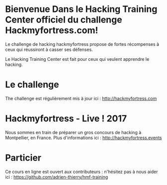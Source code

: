 # Bienvenue Dans le Hacking Training Center officiel du challenge Hackmyfortress.com!

Le challenge de hacking hackmyfortress propose de fortes récompenses à ceux qui réussiront à casser ses défenses.

Le Hacking Training Center est fait pour ceux qui veulent apprendre le hacking.

# Le challenge

The challenge est régulièrement mis à jour ici : http://hackmyfortress.com

# Hackmyfortress - Live ! 2017

Nous sommes en train de préparer un gros concours de hacking à Montpellier, en France. Plus d'informations ici : http://hackmyfortress.events

# Particier

Ce cours en ligne est ouvert aux contributeurs : n'hésitez pas à nous aider ici : https://github.com/adrien-thierry/hmf-training
